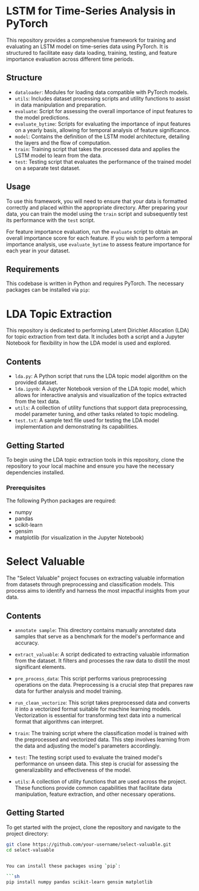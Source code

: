 # LSTM for Time-Series Analysis in PyTorch

This repository provides a comprehensive framework for training and evaluating an LSTM model on time-series data using PyTorch. It is structured to facilitate easy data loading, training, testing, and feature importance evaluation across different time periods.

## Structure

- `dataloader`: Modules for loading data compatible with PyTorch models.
- `utils`: Includes dataset processing scripts and utility functions to assist in data manipulation and preparation.
- `evaluate`: Script for assessing the overall importance of input features to the model predictions.
- `evaluate_bytime`: Scripts for evaluating the importance of input features on a yearly basis, allowing for temporal analysis of feature significance.
- `model`: Contains the definition of the LSTM model architecture, detailing the layers and the flow of computation.
- `train`: Training script that takes the processed data and applies the LSTM model to learn from the data.
- `test`: Testing script that evaluates the performance of the trained model on a separate test dataset.

## Usage

To use this framework, you will need to ensure that your data is formatted correctly and placed within the appropriate directory. After preparing your data, you can train the model using the `train` script and subsequently test its performance with the `test` script.

For feature importance evaluation, run the `evaluate` script to obtain an overall importance score for each feature. If you wish to perform a temporal importance analysis, use `evaluate_bytime` to assess feature importance for each year in your dataset.

## Requirements

This codebase is written in Python and requires PyTorch. The necessary packages can be installed via `pip`:

# LDA Topic Extraction

This repository is dedicated to performing Latent Dirichlet Allocation (LDA) for topic extraction from text data. It includes both a script and a Jupyter Notebook for flexibility in how the LDA model is used and explored.

## Contents

- `lda.py`: A Python script that runs the LDA topic model algorithm on the provided dataset.
- `lda.ipynb`: A Jupyter Notebook version of the LDA topic model, which allows for interactive analysis and visualization of the topics extracted from the text data.
- `utils`: A collection of utility functions that support data preprocessing, model parameter tuning, and other tasks related to topic modeling.
- `test.txt`: A sample text file used for testing the LDA model implementation and demonstrating its capabilities.

## Getting Started

To begin using the LDA topic extraction tools in this repository, clone the repository to your local machine and ensure you have the necessary dependencies installed.

### Prerequisites

The following Python packages are required:

- numpy
- pandas
- scikit-learn
- gensim
- matplotlib (for visualization in the Jupyter Notebook)

# Select Valuable

The "Select Valuable" project focuses on extracting valuable information from datasets through preprocessing and classification models. This process aims to identify and harness the most impactful insights from your data.

## Contents

- `annotate sample`: This directory contains manually annotated data samples that serve as a benchmark for the model's performance and accuracy.

- `extract_valuable`: A script dedicated to extracting valuable information from the dataset. It filters and processes the raw data to distill the most significant elements.

- `pre_process_data`: This script performs various preprocessing operations on the data. Preprocessing is a crucial step that prepares raw data for further analysis and model training.

- `run_clean_vectorize`: This script takes preprocessed data and converts it into a vectorized format suitable for machine learning models. Vectorization is essential for transforming text data into a numerical format that algorithms can interpret.

- `train`: The training script where the classification model is trained with the preprocessed and vectorized data. This step involves learning from the data and adjusting the model's parameters accordingly.

- `test`: The testing script used to evaluate the trained model's performance on unseen data. This step is crucial for assessing the generalizability and effectiveness of the model.

- `utils`: A collection of utility functions that are used across the project. These functions provide common capabilities that facilitate data manipulation, feature extraction, and other necessary operations.

## Getting Started

To get started with the project, clone the repository and navigate to the project directory:

```sh
git clone https://github.com/your-username/select-valuable.git
cd select-valuable


You can install these packages using `pip`:

```sh
pip install numpy pandas scikit-learn gensim matplotlib

